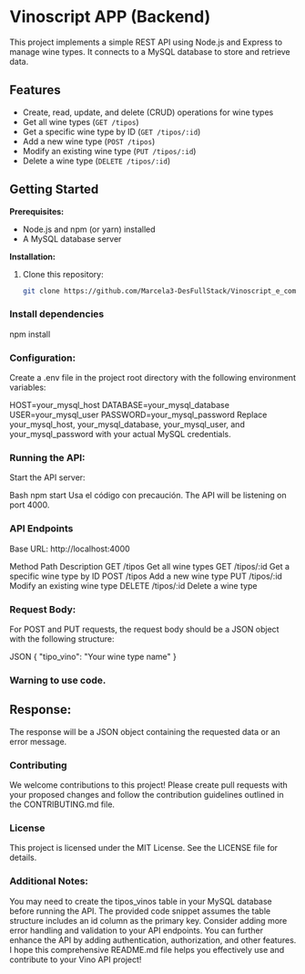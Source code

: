 # Vinoscript APP (Backend)

This project implements a simple REST API using Node.js and Express to manage wine types. It connects to a MySQL database to store and retrieve data.

## Features

* Create, read, update, and delete (CRUD) operations for wine types
* Get all wine types (`GET /tipos`)
* Get a specific wine type by ID (`GET /tipos/:id`)
* Add a new wine type (`POST /tipos`)
* Modify an existing wine type (`PUT /tipos/:id`)
* Delete a wine type (`DELETE /tipos/:id`)

## Getting Started

**Prerequisites:**

* Node.js and npm (or yarn) installed
* A MySQL database server

**Installation:**

1. Clone this repository:

   ```bash
   git clone https://github.com/Marcela3-DesFullStack/Vinoscript_e_commerce


### Install dependencies

npm install

### Configuration:

Create a .env file in the project root directory with the following environment variables:

HOST=your_mysql_host
DATABASE=your_mysql_database
USER=your_mysql_user
PASSWORD=your_mysql_password
Replace your_mysql_host, your_mysql_database, your_mysql_user, and your_mysql_password with your actual MySQL credentials.

### Running the API:

Start the API server:

Bash
npm start
Usa el código con precaución.
The API will be listening on port 4000.

### API Endpoints
Base URL: http://localhost:4000

Method	Path	Description
GET	/tipos	Get all wine types
GET	/tipos/:id	Get a specific wine type by ID
POST	/tipos	Add a new wine type
PUT	/tipos/:id	Modify an existing wine type
DELETE	/tipos/:id	Delete a wine type

### Request Body:

For POST and PUT requests, the request body should be a JSON object with the following structure:

JSON
{
  "tipo_vino": "Your wine type name"
}
### Warning to use code.

## Response:

The response will be a JSON object containing the requested data or an error message.

### Contributing

We welcome contributions to this project! Please create pull requests with your proposed changes and follow the contribution guidelines outlined in the CONTRIBUTING.md file.

### License
This project is licensed under the MIT License. See the LICENSE file for details.

### Additional Notes:

You may need to create the tipos_vinos table in your MySQL database before running the API.
The provided code snippet assumes the table structure includes an id column as the primary key.
Consider adding more error handling and validation to your API endpoints.
You can further enhance the API by adding authentication, authorization, and other features.
I hope this comprehensive README.md file helps you effectively use and contribute to your Vino API project!
